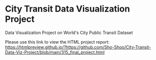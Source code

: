 # City Transit Data Visualization Project
Data Visualization Project on World's City Public Transit Dataset

Please use this link to view the HTML project report: https://htmlpreview.github.io/?https://github.com/Sho-Shoo/City-Transit-Data-Viz-Project/blob/main/315_final_project.html
